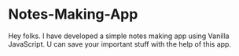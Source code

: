 # Notes-Making-App
Hey folks. I have developed a simple notes making app using Vanilla JavaScript. U can save your important stuff with the help of this app. 
